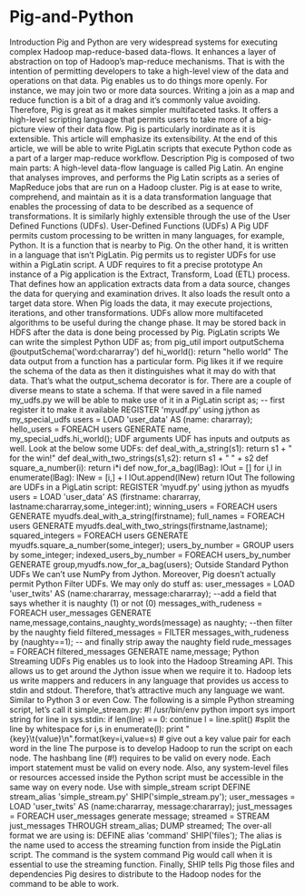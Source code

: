 # Pig-and-Python
Introduction Pig and Python are very widespread systems for executing complex Hadoop map-reduce-based data-flows. It enhances a layer of abstraction on top of Hadoop’s map-reduce mechanisms. That is with the intention of permitting developers to take a high-level view of the data and operations on that data.  Pig enables us to do things more openly. For instance, we may join two or more data sources. Writing a join as a map and reduce function is a bit of a drag and it’s commonly value avoiding. Therefore, Pig is great as it makes simpler multifaceted tasks. It offers a high-level scripting language that permits users to take more of a big-picture view of their data flow.  Pig is particularly inordinate as it is extensible. This article will emphasize its extensibility. At the end of this article, we will be able to write PigLatin scripts that execute Python code as a part of a larger map-reduce workflow.  Description Pig is composed of two main parts:  A high-level data-flow language is called Pig Latin. An engine that analyses improves, and performs the Pig Latin scripts as a series of MapReduce jobs that are run on a Hadoop cluster. Pig is at ease to write, comprehend, and maintain as it is a data transformation language that enables the processing of data to be described as a sequence of transformations. It is similarly highly extensible through the use of the User Defined Functions (UDFs).  User-Defined Functions (UDFs) A Pig UDF permits custom processing to be written in many languages, for example, Python. It is a function that is nearby to Pig. On the other hand, it is written in a language that isn’t PigLatin. Pig permits us to register UDFs for use within a PigLatin script. A UDF requires to fit a precise prototype An instance of a Pig application is the Extract, Transform, Load (ETL) process. That defines how an application extracts data from a data source, changes the data for querying and examination drives. It also loads the result onto a target data store. When Pig loads the data, it may execute projections, iterations, and other transformations. UDFs allow more multifaceted algorithms to be useful during the change phase. It may be stored back in HDFS after the data is done being processed by Pig. PigLatin scripts We can write the simplest Python UDF as;  from pig_util import outputSchema @outputSchema('word:chararray') def hi_world():     return "hello world" The data output from a function has a particular form. Pig likes it if we require the schema of the data as then it distinguishes what it may do with that data. That’s what the output_schema decorator is for. There are a couple of diverse means to state a schema. If that were saved in a file named my_udfs.py we will be able to make use of it in a PigLatin script as;  -- first register it to make it available REGISTER 'myudf.py' using jython as my_special_udfs users = LOAD 'user_data' AS (name: chararray); hello_users = FOREACH users GENERATE name, my_special_udfs.hi_world(); UDF arguments UDF has inputs and outputs as well. Look at the below some UDFs:  def deal_with_a_string(s1):     return s1 + " for the win!" def deal_with_two_strings(s1,s2):     return s1 + " " + s2 def square_a_number(i):     return i*i   def now_for_a_bag(lBag):     lOut = []     for i,l in enumerate(lBag):         lNew = [i,] + l         lOut.append(lNew)     return lOut The following are UDFs in a PigLatin script:  REGISTER 'myudf.py' using jython as myudfs users = LOAD 'user_data' AS (firstname: chararray, lastname:chararray,some_integer:int); winning_users    = FOREACH users GENERATE myudfs.deal_with_a_string(firstname); full_names       = FOREACH users GENERATE myudfs.deal_with_two_strings(firstname,lastname); squared_integers = FOREACH users GENERATE myudfs.square_a_number(some_integer); users_by_number = GROUP users by some_integer; indexed_users_by_number = FOREACH users_by_number GENERATE group,myudfs.now_for_a_bag(users); Outside Standard Python UDFs We can’t use NumPy from Jython. Moreover, Pig doesn’t actually permit Python Filter UDFs. We may only do stuff as:  user_messages = LOAD 'user_twits' AS (name:chararray, message:chararray); --add a field that says whether it is naughty (1) or not (0) messages_with_rudeness = FOREACH user_messages GENERATE name,message,contains_naughty_words(message) as naughty;     --then filter by the naughty field filtered_messages = FILTER messages_with_rudeness by (naughty==1);    -- and finally strip away the naughty field                  rude_messages = FOREACH filtered_messages GENERATE name,message; Python Streaming UDFs Pig enables us to look into the Hadoop Streaming API. This allows us to get around the Jython issue when we require it to. Hadoop lets us write mappers and reducers in any language that provides us access to stdin and stdout. Therefore, that’s attractive much any language we want. Similar to Python 3 or even Cow.  The following is a simple Python streaming script, let’s call it simple_stream.py:  #! /usr/bin/env python import sys import string for line in sys.stdin:     if len(line) == 0: continue       l = line.split()    #split the line by whitespace     for i,s in enumerate(l):         print "{key}\t{value}\n".format(key=i,value=s) # give out a key value pair for each word in the line The purpose is to develop Hadoop to run the script on each node. The hashbang line (#!) requires to be valid on every node. Each import statement must be valid on every node. Also, any system-level files or resources accessed inside the Python script must be accessible in the same way on every node.  Use with simple_stream script DEFINE stream_alias 'simple_stream.py' SHIP('simple_stream.py'); user_messages = LOAD 'user_twits' AS (name:chararray, message:chararray); just_messages = FOREACH user_messages generate message; streamed = STREAM just_messages THROUGH stream_alias; DUMP streamed; The over-all format we are using is: DEFINE alias 'command' SHIP('files'); The alias is the name used to access the streaming function from inside the PigLatin script. The command is the system command Pig would call when it is essential to use the streaming function. Finally, SHIP tells Pig those files and dependencies Pig desires to distribute to the Hadoop nodes for the command to be able to work.

